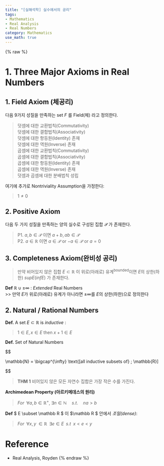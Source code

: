 ```yaml
---
title: "[실해석학] 실수에서의 공리"
tags:
- Mathematics
- Real Analysis
- Real Numbers
category: Mathematics
use_math: true
---
```

{% raw %}
# 1. Three Major Axioms in Real Numbers
## 1. Field Axiom (체공리)
다음 9가지 성질을 만족하는 set $F$ 를 Field(체) 라고 정의한다.   
> 덧셈에 대한 교환법칙(Commutativity)   
> 덧셈에 대한 결합법칙(Associativity)   
> 덧셈에 대한 항등원(Identity) 존재   
> 덧셈에 대한 역원(Inverse) 존재   
> 곱셈에 대한 교환법칙(Commutativity)   
> 곱셈에 대한 결합법칙(Associativity)   
> 곱셈에 대한 항등원(Identity) 존재   
> 곱셈에 대한 역원(Inverse) 존재   
> 덧셈과 곱셈에 대한 분배법칙 성립   

여기에 추가로 Nontriviality Assumption을 가정한다:
> $1 \neq 0$ 

## 2. Positive Axiom

다음 두 가지 성질을 만족하는 양의 실수로 구성된 집합 $\mathcal P$ 가 존재한다.
> P1. $a, b \in \mathcal{P}$ 이면 $a+b, ab \in \mathcal{P}$   
> P2. $a\in \mathbb{R}$ 이면 $a \in \mathcal{P}$ or $-a \in \mathcal{P}$ or $a = 0$ 

## 3. Completeness Axiom(완비성 공리)
> 만약 비어있지 않은 집합 $E \subset \mathbb{R}$ 이 위로(아래로) 유계<sup>bounded</sup>이면 $E$의 상한(하한) $supE(infE)$ 가 존재한다.   
   
**Def** $\mathbb{R} \cup \pm \infty$ : *Extended* Real Numbers   
\>> 만약 $E$가 위로(아래로) 유계가 아니라면 $\pm \infty$를 $E$의 상한(하한)으로 정의한다

## 2. Natural / Rational Numbers
**Def.** A set $E \subset \mathbb{R}$ is *inductive* :    
> $1 \in E, x \in E\; \text{then} \; x+1 \in E$

**Def.** Set of Natural Numbers 

$$

\mathbb{N} = \bigcap^{\infty} \text{[all inductive subsets of} \; \mathbb{R}]

$$

> **THM 1** 비어있지 않은 모든 자연수 집합은 가장 작은 수를 가진다.

**Archimedean Property (아르키메데스의 원리)**   
> $For \;\; \forall a,b \in \mathbb{R}^+, \; \exists n \in \mathbb{N} \quad s.t.  \quad na \gt b$

**Def** $ E \subset \mathbb R $ 이 $\mathbb R $ 안에서 *조밀(dense)*:    
> $For \;\; \forall x, y \; \in \mathbb{R} \;\; \exists e\in E \;\; s.t \;\; x \lt e \lt y$

# Reference
 - Real Analysis, Royden
{% endraw %}